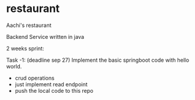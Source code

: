 # restaurant
Aachi's restaurant


Backend Service written in java

2 weeks sprint:

Task -1: (deadline sep 27)
Implement the basic springboot code with hello world.
- crud operations
- just implement read endpoint
- push the local code to this repo

